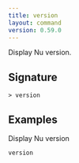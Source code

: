 ```yaml
---
title: version
layout: command
version: 0.59.0
---
```


Display Nu version.

## Signature

```> version ```

## Examples

Display Nu version
```shell
version
```

